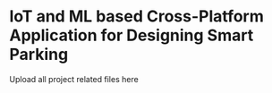 # IoT and ML based Cross-Platform Application for Designing Smart Parking
Upload all project related files here
